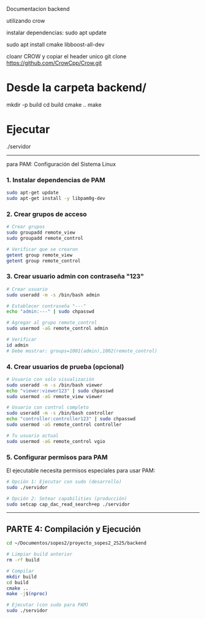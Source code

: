 Documentacion backend 

utilizando crow

instalar dependencias:
sudo apt update

sudo apt install cmake libboost-all-dev


cloanr CROW y copiar el header unico
git clone https://github.com/CrowCpp/Crow.git


# Desde la carpeta backend/
mkdir -p build
cd build
cmake ..
make

# Ejecutar
./servidor


 ----------------------------------------------------------------
para PAM:
Configuración del Sistema Linux

### 1. Instalar dependencias de PAM

```bash
sudo apt-get update
sudo apt-get install -y libpam0g-dev
```

### 2. Crear grupos de acceso

```bash
# Crear grupos
sudo groupadd remote_view
sudo groupadd remote_control

# Verificar que se crearon
getent group remote_view
getent group remote_control
```

### 3. Crear usuario admin con contraseña "123"

```bash
# Crear usuario
sudo useradd -m -s /bin/bash admin

# Establecer contraseña "---"
echo "admin:---" | sudo chpasswd

# Agregar al grupo remote_control
sudo usermod -aG remote_control admin

# Verificar
id admin
# Debe mostrar: groups=1001(admin),1002(remote_control)
```

### 4. Crear usuarios de prueba (opcional)

```bash
# Usuario con solo visualización
sudo useradd -m -s /bin/bash viewer
echo "viewer:viewer123" | sudo chpasswd
sudo usermod -aG remote_view viewer

# Usuario con control completo
sudo useradd -m -s /bin/bash controller
echo "controller:controller123" | sudo chpasswd
sudo usermod -aG remote_control controller

# Tu usuario actual
sudo usermod -aG remote_control vgio
```

### 5. Configurar permisos para PAM

El ejecutable necesita permisos especiales para usar PAM:

```bash
# Opción 1: Ejecutar con sudo (desarrollo)
sudo ./servidor

# Opción 2: Setear capabilities (producción)
sudo setcap cap_dac_read_search+ep ./servidor
```

---

## PARTE 4: Compilación y Ejecución

```bash
cd ~/Documentos/sopes2/proyecto_sopes2_2S25/backend

# Limpiar build anterior
rm -rf build

# Compilar
mkdir build
cd build
cmake ..
make -j$(nproc)

# Ejecutar (con sudo para PAM)
sudo ./servidor
```






